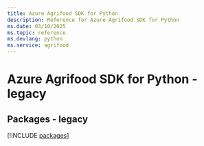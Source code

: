 ```yaml
---
title: Azure Agrifood SDK for Python
description: Reference for Azure Agrifood SDK for Python
ms.date: 03/10/2025
ms.topic: reference
ms.devlang: python
ms.service: agrifood
---
```

# Azure Agrifood SDK for Python - legacy
## Packages - legacy
[!INCLUDE [packages](agrifood-index.md)]